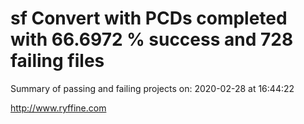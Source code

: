 # sf Convert with PCDs completed with 66.6972 % success and 728 failing files

Summary of passing and failing projects on: 2020-02-28 at 16:44:22

http://www.ryffine.com
